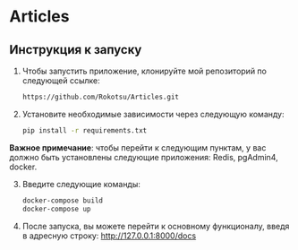 # Articles

## Инструкция к запуску

1. Чтобы запустить приложение, клонируйте мой репозиторий по следующей ссылке:

   ```bash
   https://github.com/Rokotsu/Articles.git
   
2. Установите необходимые зависимости через следующую команду:
   
    ```bash 
   pip install -r requirements.txt

**Важное примечание**: чтобы перейти к следующим пунктам, у вас должно быть установлены следующие приложения: Redis, pgAdmin4, docker.

3. Введите следующие команды:
    ```bash 
    docker-compose build
    docker-compose up
   
4. После запуска, вы можете перейти к основному функционалу, введя в адресную строку: http://127.0.0.1:8000/docs
